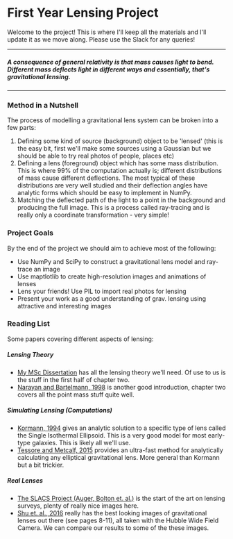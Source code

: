 # First Year Lensing Project

Welcome to the project! This is where I'll keep all the materials and I'll update it as we move along.
Please use the Slack for any queries!
___

##### A consequence of general relativity is that mass causes light to bend. Different mass deflects light in different ways and essentially, that's gravitational lensing.

___

### Method in a Nutshell

The process of modelling a gravitational lens system can be broken into a few parts:
1. Defining some kind of source (background) object to be 'lensed' (this is the easy bit, first we'll make some sources using a Gaussian but we should be able to try real photos of people, places etc)
2. Defining a lens (foreground) object which has some mass distribution. This is where 99% of the computation actually is; different distributions of mass cause different deflections. The most typical of these distributions are very well studied and their deflection angles have analytic forms which should be easy to implement in NumPy.
3. Matching the deflected path of the light to a point in the background and producing the full image. This is a process called ray-tracing and is really only a coordinate transformation - very simple!

### Project Goals

By the end of the project we should aim to achieve most of the
following:

- Use NumPy and SciPy to construct a gravitational lens model and ray-trace an image
- Use maptlotlib to create high-resolution images and animations of lenses
- Lens your friends! Use PIL to import real photos for lensing
- Present your work as a good understanding of grav. lensing using attractive and interesting images

### Reading List

Some papers covering different aspects of lensing:

##### Lensing Theory
* [My MSc Dissertation](https://github.com/conor-or/first-year-lensing/raw/master/docs/dissertation.pdf) has all the lensing theory we'll need. Of use to us is the stuff in the first half of chapter two.
* [Narayan and Bartelmann, 1998](https://arxiv.org/abs/astro-ph/9606001) is another good introduction, chapter two covers all the point mass stuff quite well.

##### Simulating Lensing (Computations)
* [Kormann, 1994]() gives an analytic solution to a specific type of lens called the Single Isothermal Ellipsoid. This is a very good model for most early-type galaxies. This is likely all we'll use.
* [Tessore and Metcalf, 2015](https://arxiv.org/abs/1507.01819) provides an ultra-fast method for analytically calculating any elliptical gravitational lens. More general than Kormann but a bit trickier.

##### Real Lenses
* [The SLACS Project (Auger, Bolton et. al.)](http://www.physics.utah.edu/~bolton/slacs/Home.html) is the start of the art on lensing surveys, plenty of really nice images here.
* [Shu et. al., 2016](https://arxiv.org/abs/1608.08707) really has the best looking images of gravitational lenses out there (see pages 8-11), all taken with the Hubble Wide Field Camera. We can compare our results to some of the these images.
